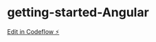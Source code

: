 # getting-started-Angular

[Edit in Codeflow ⚡️](https://stackblitz.com/~/github.com/sims1710/getting-started-Angular)